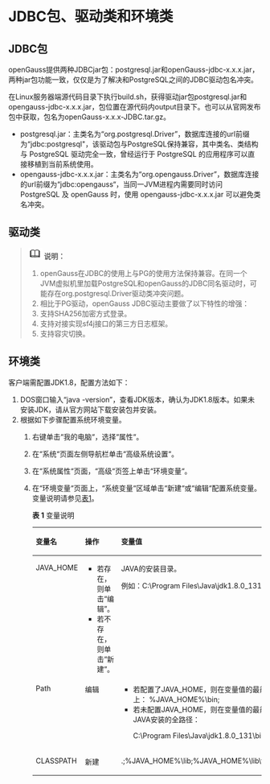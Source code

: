 # JDBC包、驱动类和环境类<a name="ZH-CN_TOPIC_0289900723"></a>

## JDBC包<a name="zh-cn_topic_0283136979_zh-cn_topic_0237120378_zh-cn_topic_0213179123_zh-cn_topic_0189249669_zh-cn_topic_0059778950_s9694406852de4db0afcc99b19079f446"></a>

openGauss提供两种JDBCjar包：postgresql.jar和openGauss-jdbc-x.x.x.jar，两种jar包功能一致，仅仅是为了解决和PostgreSQL之间的JDBC驱动包名冲突。

在Linux服务器端源代码目录下执行build.sh，获得驱动jar包postgresql.jar和opengauss-jdbc-x.x.x.jar，包位置在源代码内output目录下。也可以从官网发布包中获取，包名为openGauss-x.x.x-JDBC.tar.gz。

- postgresql.jar：主类名为“org.postgresql.Driver”，数据库连接的url前缀为“jdbc:postgresql"，该驱动包与PostgreSQL保持兼容，其中类名、类结构与 PostgreSQL 驱动完全一致，曾经运行于 PostgreSQL 的应用程序可以直接移植到当前系统使用。
- opengauss-jdbc-x.x.x.jar：主类名为“org.opengauss.Driver”，数据库连接的url前缀为“jdbc:opengauss“，当同一JVM进程内需要同时访问 PostgreSQL 及 openGauss 时，使用 opengauss-jdbc-x.x.x.jar 可以避免类名冲突。

## 驱动类<a name="zh-cn_topic_0283136979_zh-cn_topic_0237120378_zh-cn_topic_0213179123_zh-cn_topic_0189249669_zh-cn_topic_0059778950_s103697559c8d4cb68f396e18e3ae65a9"></a>

>![](public_sys-resources/icon-note.gif) **说明：** 
>
>1.  openGauss在JDBC的使用上与PG的使用方法保持兼容。在同一个JVM虚拟机里加载PostgreSQL和openGauss的JDBC同名驱动时，可能存在org.postgresql.Driver驱动类冲突问题。
>2.  相比于PG驱动，openGauss JDBC驱动主要做了以下特性的增强：
>3.  支持SHA256加密方式登录。
>4.  支持对接实现sf4j接口的第三方日志框架。
>5.  支持容灾切换。

## 环境类<a name="zh-cn_topic_0283136979_zh-cn_topic_0237120378_zh-cn_topic_0213179123_section20655192913405"></a>

客户端需配置JDK1.8，配置方法如下：

1.  DOS窗口输入“java -version”，查看JDK版本，确认为JDK1.8版本。如果未安装JDK，请从官方网站下载安装包并安装。
2.  根据如下步骤配置系统环境变量。
    1.  右键单击“我的电脑“，选择“属性“。
    2.  在“系统“页面左侧导航栏单击“高级系统设置“。
    3.  在“系统属性“页面，“高级“页签上单击“环境变量“。
    4.  在“环境变量“页面上，“系统变量“区域单击“新建“或“编辑“配置系统变量。变量说明请参见[表1](#zh-cn_topic_0283136979_zh-cn_topic_0237120378_zh-cn_topic_0213179123_table1625616152473)。

        **表 1**  变量说明

        <a name="zh-cn_topic_0283136979_zh-cn_topic_0237120378_zh-cn_topic_0213179123_table1625616152473"></a>
        <table><thead align="left"><tr id="zh-cn_topic_0283136979_zh-cn_topic_0237120378_zh-cn_topic_0213179123_row1525719152472"><th class="cellrowborder" valign="top" width="15.701570157015702%" id="mcps1.2.4.1.1"><p id="zh-cn_topic_0283136979_zh-cn_topic_0237120378_zh-cn_topic_0213179123_p52573155477"><a name="zh-cn_topic_0283136979_zh-cn_topic_0237120378_zh-cn_topic_0213179123_p52573155477"></a><a name="zh-cn_topic_0283136979_zh-cn_topic_0237120378_zh-cn_topic_0213179123_p52573155477"></a>变量名</p>
        </th>
        <th class="cellrowborder" valign="top" width="32.753275327532755%" id="mcps1.2.4.1.2"><p id="zh-cn_topic_0283136979_zh-cn_topic_0237120378_zh-cn_topic_0213179123_p525713159478"><a name="zh-cn_topic_0283136979_zh-cn_topic_0237120378_zh-cn_topic_0213179123_p525713159478"></a><a name="zh-cn_topic_0283136979_zh-cn_topic_0237120378_zh-cn_topic_0213179123_p525713159478"></a>操作</p>
        </th>
        <th class="cellrowborder" valign="top" width="51.54515451545154%" id="mcps1.2.4.1.3"><p id="zh-cn_topic_0283136979_zh-cn_topic_0237120378_zh-cn_topic_0213179123_p8257141544718"><a name="zh-cn_topic_0283136979_zh-cn_topic_0237120378_zh-cn_topic_0213179123_p8257141544718"></a><a name="zh-cn_topic_0283136979_zh-cn_topic_0237120378_zh-cn_topic_0213179123_p8257141544718"></a>变量值</p>
        </th>
        </tr>
        </thead>
        <tbody><tr id="zh-cn_topic_0283136979_zh-cn_topic_0237120378_zh-cn_topic_0213179123_row925712153479"><td class="cellrowborder" valign="top" width="15.701570157015702%" headers="mcps1.2.4.1.1 "><p id="zh-cn_topic_0283136979_zh-cn_topic_0237120378_zh-cn_topic_0213179123_p182575153474"><a name="zh-cn_topic_0283136979_zh-cn_topic_0237120378_zh-cn_topic_0213179123_p182575153474"></a><a name="zh-cn_topic_0283136979_zh-cn_topic_0237120378_zh-cn_topic_0213179123_p182575153474"></a>JAVA_HOME</p>
        </td>
        <td class="cellrowborder" valign="top" width="32.753275327532755%" headers="mcps1.2.4.1.2 "><a name="zh-cn_topic_0283136979_zh-cn_topic_0237120378_zh-cn_topic_0213179123_ul16913207507"></a><a name="zh-cn_topic_0283136979_zh-cn_topic_0237120378_zh-cn_topic_0213179123_ul16913207507"></a><ul id="zh-cn_topic_0283136979_zh-cn_topic_0237120378_zh-cn_topic_0213179123_ul16913207507"><li>若存在，则单击“编辑”。</li><li>若不存在，则单击“新建”。</li></ul>
        </td>
        <td class="cellrowborder" valign="top" width="51.54515451545154%" headers="mcps1.2.4.1.3 "><p id="zh-cn_topic_0283136979_zh-cn_topic_0237120378_zh-cn_topic_0213179123_p0217595132"><a name="zh-cn_topic_0283136979_zh-cn_topic_0237120378_zh-cn_topic_0213179123_p0217595132"></a><a name="zh-cn_topic_0283136979_zh-cn_topic_0237120378_zh-cn_topic_0213179123_p0217595132"></a>JAVA的安装目录。</p>
        <p id="zh-cn_topic_0283136979_zh-cn_topic_0237120378_zh-cn_topic_0213179123_p1981211652"><a name="zh-cn_topic_0283136979_zh-cn_topic_0237120378_zh-cn_topic_0213179123_p1981211652"></a><a name="zh-cn_topic_0283136979_zh-cn_topic_0237120378_zh-cn_topic_0213179123_p1981211652"></a>例如：C:\Program Files\Java\jdk1.8.0_131</p>
        </td>
        </tr>
        <tr id="zh-cn_topic_0283136979_zh-cn_topic_0237120378_zh-cn_topic_0213179123_row5257111564711"><td class="cellrowborder" valign="top" width="15.701570157015702%" headers="mcps1.2.4.1.1 "><p id="zh-cn_topic_0283136979_zh-cn_topic_0237120378_zh-cn_topic_0213179123_p1325721584719"><a name="zh-cn_topic_0283136979_zh-cn_topic_0237120378_zh-cn_topic_0213179123_p1325721584719"></a><a name="zh-cn_topic_0283136979_zh-cn_topic_0237120378_zh-cn_topic_0213179123_p1325721584719"></a>Path</p>
        </td>
        <td class="cellrowborder" valign="top" width="32.753275327532755%" headers="mcps1.2.4.1.2 "><p id="zh-cn_topic_0283136979_zh-cn_topic_0237120378_zh-cn_topic_0213179123_p7257191511477"><a name="zh-cn_topic_0283136979_zh-cn_topic_0237120378_zh-cn_topic_0213179123_p7257191511477"></a><a name="zh-cn_topic_0283136979_zh-cn_topic_0237120378_zh-cn_topic_0213179123_p7257191511477"></a>编辑</p>
        </td>
        <td class="cellrowborder" valign="top" width="51.54515451545154%" headers="mcps1.2.4.1.3 "><a name="zh-cn_topic_0283136979_zh-cn_topic_0237120378_zh-cn_topic_0213179123_ul108931343135117"></a><a name="zh-cn_topic_0283136979_zh-cn_topic_0237120378_zh-cn_topic_0213179123_ul108931343135117"></a><ul id="zh-cn_topic_0283136979_zh-cn_topic_0237120378_zh-cn_topic_0213179123_ul108931343135117"><li>若配置了JAVA_HOME，则在变量值的最前面加上： %JAVA_HOME%\bin;</li><li>若未配置JAVA_HOME，则在变量值的最前面加上 JAVA安装的全路径：<p id="zh-cn_topic_0283136979_zh-cn_topic_0237120378_zh-cn_topic_0213179123_p54286393517"><a name="zh-cn_topic_0283136979_zh-cn_topic_0237120378_zh-cn_topic_0213179123_p54286393517"></a><a name="zh-cn_topic_0283136979_zh-cn_topic_0237120378_zh-cn_topic_0213179123_p54286393517"></a>C:\Program Files\Java\jdk1.8.0_131\bin;</p>
        </li></ul>
        </td>
        </tr>
        <tr id="zh-cn_topic_0283136979_zh-cn_topic_0237120378_zh-cn_topic_0213179123_row325881510471"><td class="cellrowborder" valign="top" width="15.701570157015702%" headers="mcps1.2.4.1.1 "><p id="zh-cn_topic_0283136979_zh-cn_topic_0237120378_zh-cn_topic_0213179123_p1625812150476"><a name="zh-cn_topic_0283136979_zh-cn_topic_0237120378_zh-cn_topic_0213179123_p1625812150476"></a><a name="zh-cn_topic_0283136979_zh-cn_topic_0237120378_zh-cn_topic_0213179123_p1625812150476"></a>CLASSPATH</p>
        </td>
        <td class="cellrowborder" valign="top" width="32.753275327532755%" headers="mcps1.2.4.1.2 "><p id="zh-cn_topic_0283136979_zh-cn_topic_0237120378_zh-cn_topic_0213179123_p13527826155219"><a name="zh-cn_topic_0283136979_zh-cn_topic_0237120378_zh-cn_topic_0213179123_p13527826155219"></a><a name="zh-cn_topic_0283136979_zh-cn_topic_0237120378_zh-cn_topic_0213179123_p13527826155219"></a>新建</p>
        </td>
        <td class="cellrowborder" valign="top" width="51.54515451545154%" headers="mcps1.2.4.1.3 "><p id="zh-cn_topic_0283136979_zh-cn_topic_0237120378_zh-cn_topic_0213179123_p1325841534712"><a name="zh-cn_topic_0283136979_zh-cn_topic_0237120378_zh-cn_topic_0213179123_p1325841534712"></a><a name="zh-cn_topic_0283136979_zh-cn_topic_0237120378_zh-cn_topic_0213179123_p1325841534712"></a>.;%JAVA_HOME%\lib;%JAVA_HOME%\lib\tools.jar;</p>
        </td>
        </tr>
        </tbody>
        </table>



